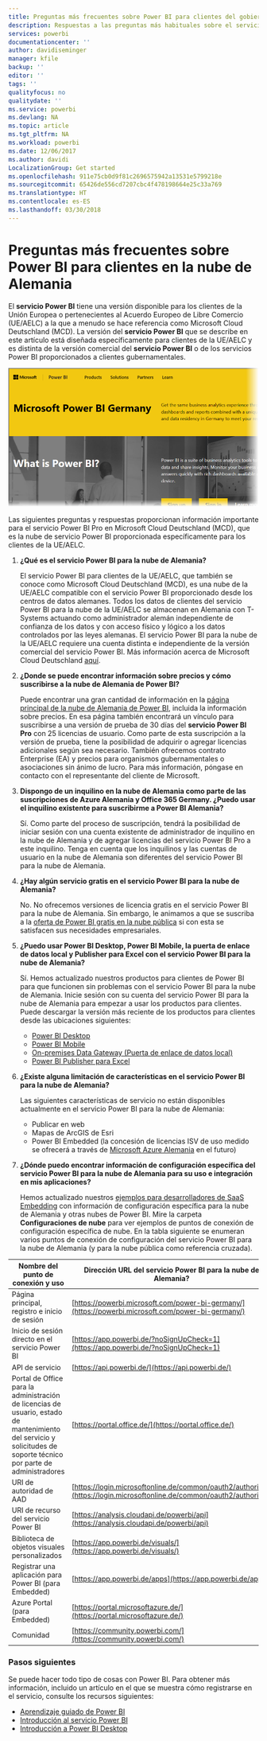 ```yaml
---
title: Preguntas más frecuentes sobre Power BI para clientes del gobierno alemán
description: Respuestas a las preguntas más habituales sobre el servicio al gobierno alemán de Power BI, para clientes del gobierno alemán
services: powerbi
documentationcenter: ''
author: davidiseminger
manager: kfile
backup: ''
editor: ''
tags: ''
qualityfocus: no
qualitydate: ''
ms.service: powerbi
ms.devlang: NA
ms.topic: article
ms.tgt_pltfrm: NA
ms.workload: powerbi
ms.date: 12/06/2017
ms.author: davidi
LocalizationGroup: Get started
ms.openlocfilehash: 911e75cb0d9f81c2696575942a13531e5799218e
ms.sourcegitcommit: 65426de556cd7207cbc4f478198664e25c33a769
ms.translationtype: HT
ms.contentlocale: es-ES
ms.lasthandoff: 03/30/2018
---
```

# <a name="frequently-asked-questions-for-power-bi-for-germany-cloud-customers"></a>Preguntas más frecuentes sobre Power BI para clientes en la nube de Alemania
El **servicio Power BI** tiene una versión disponible para los clientes de la Unión Europea o pertenecientes al Acuerdo Europeo de Libre Comercio (UE/AELC) a la que a menudo se hace referencia como Microsoft Cloud Deutschland (MCD). La versión del **servicio Power BI** que se describe en este artículo está diseñada específicamente para clientes de la UE/AELC y es distinta de la versión comercial del **servicio Power BI** o de los servicios Power BI proporcionados a clientes gubernamentales.

![](media/service-govde-faq/govde-faq_01.png)

Las siguientes preguntas y respuestas proporcionan información importante para el servicio Power BI Pro en Microsoft Cloud Deutschland (MCD), que es la nube de servicio Power BI proporcionada específicamente para los clientes de la UE/AELC.

1. **¿Qué es el servicio Power BI para la nube de Alemania?**
   
   El servicio Power BI para clientes de la UE/AELC, que también se conoce como Microsoft Cloud Deutschland (MCD), es una nube de la UE/AELC compatible con el servicio Power BI proporcionado desde los centros de datos alemanes. Todos los datos de clientes del servicio Power BI para la nube de la UE/AELC se almacenan en Alemania con T-Systems actuando como administrador alemán independiente de confianza de los datos y con acceso físico y lógico a los datos controlados por las leyes alemanas. El servicio Power BI para la nube de la UE/AELC requiere una cuenta distinta e independiente de la versión comercial del servicio Power BI. Más información acerca de Microsoft Cloud Deutschland [aquí](https://www.microsoft.com/trustcenter/cloudservices/nationalcloud).
2. **¿Donde se puede encontrar información sobre precios y cómo suscribirse a la nube de Alemania de Power BI?**
   
   Puede encontrar una gran cantidad de información en la [página principal de la nube de Alemania de Power BI](https://powerbi.microsoft.com/power-bi-germany/), incluida la información sobre precios. En esa página también encontrará un vínculo para suscribirse a una versión de prueba de 30 días del **servicio Power BI Pro** con 25 licencias de usuario. Como parte de esta suscripción a la versión de prueba, tiene la posibilidad de adquirir o agregar licencias adicionales según sea necesario. También ofrecemos contrato Enterprise (EA) y precios para organismos gubernamentales o asociaciones sin ánimo de lucro. Para más información, póngase en contacto con el representante del cliente de Microsoft.
3. **Dispongo de un inquilino en la nube de Alemania como parte de las suscripciones de Azure Alemania y Office 365 Germany. ¿Puedo usar el inquilino existente para suscribirme a Power BI Alemania?**
   
   Sí. Como parte del proceso de suscripción, tendrá la posibilidad de iniciar sesión con una cuenta existente de administrador de inquilino en la nube de Alemania y de agregar licencias del servicio Power BI Pro a este inquilino. Tenga en cuenta que los inquilinos y las cuentas de usuario en la nube de Alemania son diferentes del servicio Power BI para la nube de Alemania.
4. **¿Hay algún servicio gratis en el servicio Power BI para la nube de Alemania?**
   
   No. No ofrecemos versiones de licencia gratis en el servicio Power BI para la nube de Alemania. Sin embargo, le animamos a que se suscriba a la [oferta de Power BI gratis en la nube pública](https://powerbi.microsoft.com/get-started/) si con esta se satisfacen sus necesidades empresariales.
5. **¿Puedo usar Power BI Desktop, Power BI Mobile, la puerta de enlace de datos local y Publisher para Excel con el servicio Power BI para la nube de Alemania?**
   
   Sí. Hemos actualizado nuestros productos para clientes de Power BI para que funcionen sin problemas con el servicio Power BI para la nube de Alemania. Inicie sesión con su cuenta del servicio Power BI para la nube de Alemania para empezar a usar los productos para clientes. Puede descargar la versión más reciente de los productos para clientes desde las ubicaciones siguientes:
   
   * [Power BI Desktop](https://powerbi.microsoft.com/desktop/)
   * [Power BI Mobile](https://powerbi.microsoft.com/mobile/)
   * [On-premises Data Gateway (Puerta de enlace de datos local)](https://powerbi.microsoft.com/gateway/)
   * [Power BI Publisher para Excel](https://powerbi.microsoft.com/excel-dashboard-publisher/)
6. **¿Existe alguna limitación de características en el servicio Power BI para la nube de Alemania?**
   
   Las siguientes características de servicio no están disponibles actualmente en el servicio Power BI para la nube de Alemania:
   
   * Publicar en web
   * Mapas de ArcGIS de Esri
   * Power BI Embedded (la concesión de licencias ISV de uso medido se ofrecerá a través de [Microsoft Azure Alemania](https://azure.microsoft.com/overview/clouds/germany/) en el futuro)
7. **¿Dónde puedo encontrar información de configuración específica del servicio Power BI para la nube de Alemania para su uso e integración en mis aplicaciones?**
   
   Hemos actualizado nuestros [ejemplos para desarrolladores de SaaS Embedding](https://github.com/Microsoft/PowerBI-Developer-Samples) con información de configuración específica para la nube de Alemania y otras nubes de Power BI. Mire la carpeta **Configuraciones de nube** para ver ejemplos de puntos de conexión de configuración específica de nube. En la tabla siguiente se enumeran varios puntos de conexión de configuración del servicio Power BI para la nube de Alemania (y para la nube pública como referencia cruzada).

| **Nombre del punto de conexión y uso** | **Dirección URL del servicio Power BI para la nube de Alemania?** | **Dirección URL equivalente en la nube pública (para referencias cruzadas)** |
| --- | --- | --- |
| Página principal, registro e inicio de sesión |[https://powerbi.microsoft.com/power-bi-germany/](https://powerbi.microsoft.com/power-bi-germany/) |[https://powerbi.microsoft.com/](https://powerbi.microsoft.com/) |
| Inicio de sesión directo en el servicio Power BI |[https://app.powerbi.de/?noSignUpCheck=1](https://app.powerbi.de/?noSignUpCheck=1) |[https://app.powerbi.com/?noSignUpCheck=1](https://app.powerbi.com/?noSignUpCheck=1) |
| API de servicio |[https://api.powerbi.de/](https://api.powerbi.de/) |[https://api.powerbi.com/](https://api.powerbi.com/) |
| Portal de Office para la administración de licencias de usuario, estado de mantenimiento del servicio y solicitudes de soporte técnico por parte de administradores |[https://portal.office.de/](https://portal.office.de/) |[https://portal.office.com/](https://portal.office.com/) |
| URI de autoridad de AAD |[https://login.microsoftonline.de/common/oauth2/authorize/](https://login.microsoftonline.de/common/oauth2/authorize/) |[https://login.microsoftonline.com/common/oauth2/authorize/](https://login.microsoftonline.com/common/oauth2/authorize/) |
| URI de recurso del servicio Power BI |[https://analysis.cloudapi.de/powerbi/api](https://analysis.cloudapi.de/powerbi/api) |[https://analysis.windows.net/powerbi/api](https://analysis.windows.net/powerbi/api) |
| Biblioteca de objetos visuales personalizados |[https://app.powerbi.de/visuals/](https://app.powerbi.de/visuals/) |[https://app.powerbi.com/visuals/](https://app.powerbi.com/visuals/) |
| Registrar una aplicación para Power BI (para Embedded) |[https://app.powerbi.de/apps](https://app.powerbi.de/apps) |[https://app.powerbi.com/apps](https://app.powerbi.com/apps) |
| Azure Portal (para Embedded) |[https://portal.microsoftazure.de/](https://portal.microsoftazure.de/) |[https://portal.azure.com/](https://portal.azure.com/) |
| Comunidad |[https://community.powerbi.com/](https://community.powerbi.com/) |[https://community.powerbi.com/](https://community.powerbi.com/) |

### <a name="next-steps"></a>Pasos siguientes
Se puede hacer todo tipo de cosas con Power BI. Para obtener más información, incluido un artículo en el que se muestra cómo registrarse en el servicio, consulte los recursos siguientes:

* [Aprendizaje guiado de Power BI](guided-learning/gettingstarted.yml#step-1)
* [Introducción al servicio Power BI](service-get-started.md)
* [Introducción a Power BI Desktop](desktop-getting-started.md)

